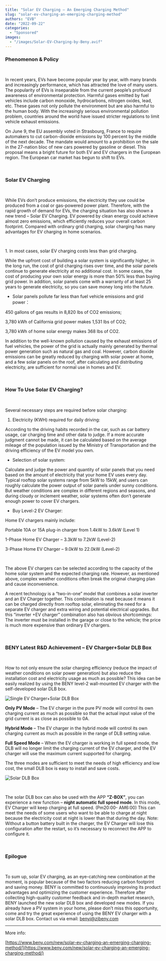 ```yaml
---
title: "Solar EV Charging – An Emerging Charging Method"
slug: "solar-ev-charging-an-emerging-charging-method"
authors: "EVB"
date: "2022-09-22"
categories:
  - "Sponsored"
images:
  - "/images/Solar-EV-Charging-by-Beny.avif"
---
```


### Phenomenon & Policy

 

In recent years, EVs have become popular year by year, with many brands and increasingly performance, which has attracted the love of many users. The popularity of EVs is inseparable from the current people’s profound awareness of environmental protection. Harmful gases emitted by fuel vehicles include carbon monoxide, hydrocarbons, nitrogen oxides, lead, etc. These gases not only pollute the environment but are also harmful to the human body. With the increasingly serious environmental pollution problem, countries around the world have issued stricter regulations to limit vehicle exhaust emissions.

On June 9, the EU assembly voted in Strasbourg, France to require automakers to cut carbon-dioxide emissions by 100 percent by the middle of the next decade. The mandate would amount to a prohibition on the sale in the 27-nation bloc of new cars powered by gasoline or diesel. This proposal means a bright future for both EV and EV chargers in the European region. The European car market has begun to shift to EVs.

 

### Solar EV Charging

 

While EVs don’t produce emissions, the electricity they use could be produced from a coal or gas-powered power plant. Therefore, with the rapid growth of demand for EVs, the charging situation has also shown a new trend – Solar EV Charging. EV powered by clean energy could achieve almost zero emissions, which efficiently reduces your overall carbon footprint. Compared with ordinary grid charging, solar charging has many advantages for EV charging in home scenarios.

 

1\. In most cases, solar EV charging costs less than grid charging.

While the upfront cost of building a solar system is significantly higher, in the long run, the cost of grid charging rises over time, and the solar panels continue to generate electricity at no additional cost. In some cases, the cost of producing your own solar energy is more than 50% less than buying grid power. In addition, solar panels come with a warranty of at least 25 years to generate electricity, so you can save money long into the future.

- Solar panels pollute far less than fuel vehicle emissions and grid power：

450 gallons of gas results in 8,820 lbs of CO2 emissions;

3,780 kWh of California grid power makes 1,531 lbs of CO2;

3,780 kWh of home solar energy makes 368 lbs of CO2.

In addition to the well-known pollution caused by the exhaust emissions of fuel vehicles, the power of the grid is actually mainly generated by thermal power generation such as natural gas and coal. However, carbon dioxide emissions can be greatly reduced by charging with solar power at home, and a few solar panels on the roof, after calculating and distributing electricity, are sufficient for normal use in homes and EV.

 

### How To Use Solar EV Charging?

 

Several necessary steps are required before solar charging:

1. Electricity (KWH) required for daily driving:

According to the driving habits recorded in the car, such as car battery usage, car charging time and other data to judge. If a more accurate judgment cannot be made, it can be calculated based on the average mileage of the population issued by the Ministry of Transportation and the driving efficiency of the EV model you own.

- Selection of solar system:

Calculate and judge the power and quantity of solar panels that you need based on the amount of electricity that your home EV uses every day. Typical rooftop solar systems range from 5kW to 15kW, and users can roughly calculate the power output of solar panels under sunny conditions. But weather conditions are complex in different regions and seasons, and during cloudy or inclement weather, solar systems often don’t generate enough power to cover EV chargers.

- Buy Level-2 EV Charger:

Home EV chargers mainly include:

Portable 10A or 15A plug-in charger from 1.4kW to 3.6kW (Level 1)

1-Phase Home EV Charger – 3.3kW to 7.2kW (Level-2)

3-Phase Home EV Charger – 9.0kW to 22.0kW (Level-2)

 

The above EV chargers can be selected according to the capacity of the home solar system and the expected charging rate. However, as mentioned above, complex weather conditions often break the original charging plan and cause inconvenience.

A recent technology is a “two-in-one” model that combines a solar inverter and an EV Charger together. This combination is neat because it means it can be charged directly from rooftop solar, eliminating the need for a separate EV charger and extra wiring and potential electrical upgrades. But this “inverter +EV charger” combination also has obvious shortcomings: The inverter must be installed in the garage or close to the vehicle; the price is much more expensive than ordinary EV chargers.

 

### BENY Latest R&D Achievement – EV Charger+Solar DLB Box

 

How to not only ensure the solar charging efficiency (reduce the impact of weather conditions on solar power generation) but also reduce the installation cost and electricity usage as much as possible? This idea can be easily realized by using the BENY level-2 wall-mounted EV charger with the self-developed solar DLB box.

![Single EV Charger+Solar DLB Box](images/Solar-EV-Charging-4.avif) 

**Only PV Mode** – The EV charger in the pure PV mode will control its own charging current as much as possible so that the actual input value of the grid current is as close as possible to 0A.

**Hybrid Mode** – The EV charger in the hybrid mode will control its own charging current as much as possible in the range of DLB setting value.

**Full Speed Mode** – When the EV charger is working in full speed mode, the DLB will no longer limit the charging current of the EV charger, and the EV charger will use the maximum current supported for charging.

The three modes are sufficient to meet the needs of high efficiency and low cost, the small DLB box is easy to install and save costs.

![Solar DLB Box](images/Solar-EV-Charging-5.avif)

 

The solar DLB box can also be used with the APP **“Z-BOX”**, you can experience a new function – **night automatic full speed mode**. In this mode, EV Charger will keep charging at full speed. (Pm20:00- AM6:00) This can meet the needs of some users who want to be able to charge at night because the electricity cost at night is lower than that during the day. Note: Without a button battery built in the charger, the EV Charger will lose this configuration after the restart, so it’s necessary to reconnect the APP to configure it.

 

### Epilogue

 

To sum up, solar EV charging, as an eye-catching new combination at the moment, is popular because of the two factors reducing carbon footprint and saving money. BENY is committed to continuously improving its product advantages and optimizing the customer experience. Therefore after collecting high-quality customer feedback and in-depth market research, BENY launched the new solar DLB box and developed new modes. If you already have a PV system in your home, please don’t miss this opportunity, come and try the great experience of using the BENY EV charger with a solar DLB box. Contact us via email: [benyi@zjbeny.com](mailto:benyi@zjbeny.com)

---

More info:

[https://www.beny.com/new/solar-ev-charging-an-emerging-charging-method/](https://www.beny.com/new/solar-ev-charging-an-emerging-charging-method/)
